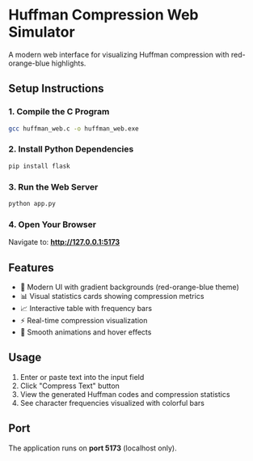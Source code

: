 # Huffman Compression Web Simulator

A modern web interface for visualizing Huffman compression with red-orange-blue highlights.

## Setup Instructions

### 1. Compile the C Program
```bash
gcc huffman_web.c -o huffman_web.exe
```

### 2. Install Python Dependencies
```bash
pip install flask
```

### 3. Run the Web Server
```bash
python app.py
```

### 4. Open Your Browser
Navigate to: **http://127.0.0.1:5173**

## Features

- 🎨 Modern UI with gradient backgrounds (red-orange-blue theme)
- 📊 Visual statistics cards showing compression metrics
- 📈 Interactive table with frequency bars
- ⚡ Real-time compression visualization
- 🎯 Smooth animations and hover effects

## Usage

1. Enter or paste text into the input field
2. Click "Compress Text" button
3. View the generated Huffman codes and compression statistics
4. See character frequencies visualized with colorful bars

## Port

The application runs on **port 5173** (localhost only).

